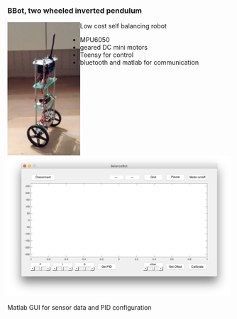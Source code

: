 ### BBot, two wheeled inverted pendulum

<img src="./images/bbot.png?raw=true" align="left" height="300" />

Low cost self balancing robot

* MPU6050
* geared DC mini motors
* Teensy for control 
* bluetooth and matlab for communication



![BBot](./images/matlab_gui.png?raw=true "BBot")

Matlab GUI for sensor data and PID configuration 
